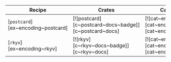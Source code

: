 | Recipe | Crates | Categories |
|--------|--------|------------|
| [`postcard`][ex~encoding~postcard] | [![postcard][c~postcard~docs~badge]][c~postcard~docs] | [![cat~encoding][cat~encoding~badge]][cat~encoding] |
| [`rkyv`][ex~encoding~rkyv] | [![rkyv][c~rkyv~docs~badge]][c~rkyv~docs] | [![cat~encoding][cat~encoding~badge]][cat~encoding] |
